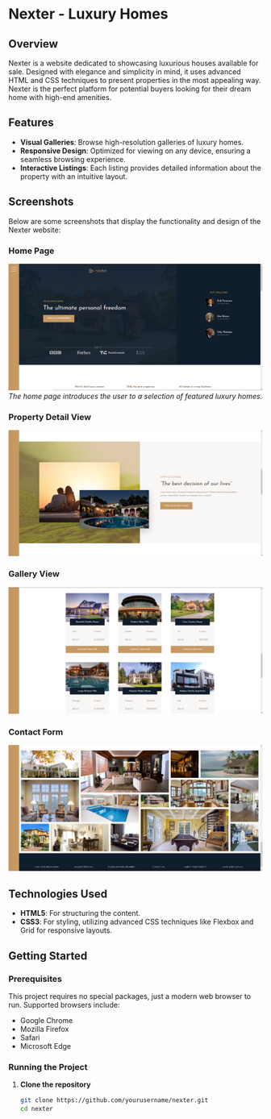 # Nexter - Luxury Homes

## Overview
Nexter is a website dedicated to showcasing luxurious houses available for sale. Designed with elegance and simplicity in mind, it uses advanced HTML and CSS techniques to present properties in the most appealing way. Nexter is the perfect platform for potential buyers looking for their dream home with high-end amenities.

## Features
- **Visual Galleries**: Browse high-resolution galleries of luxury homes.
- **Responsive Design**: Optimized for viewing on any device, ensuring a seamless browsing experience.
- **Interactive Listings**: Each listing provides detailed information about the property with an intuitive layout.

## Screenshots
Below are some screenshots that display the functionality and design of the Nexter website:

### Home Page
![Home Page1](nexter-pictures/Screenshot_1.png)
*The home page introduces the user to a selection of featured luxury homes.*

### Property Detail View
![Home Page2](nexter-pictures/Screenshot_2.png)

### Gallery View
![Home Page3](nexter-pictures/Screenshot_3.png)

### Contact Form
![Home Page4](nexter-pictures/Screenshot_4.png)

## Technologies Used
- **HTML5**: For structuring the content.
- **CSS3**: For styling, utilizing advanced CSS techniques like Flexbox and Grid for responsive layouts.

## Getting Started

### Prerequisites
This project requires no special packages, just a modern web browser to run. Supported browsers include:
- Google Chrome
- Mozilla Firefox
- Safari
- Microsoft Edge

### Running the Project
1. **Clone the repository**
   ```bash
   git clone https://github.com/yourusername/nexter.git
   cd nexter
